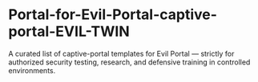 # Portal-for-Evil-Portal-captive-portal-EVIL-TWIN
A curated list of captive-portal templates for Evil Portal — strictly for authorized security testing, research, and defensive training in controlled environments.
